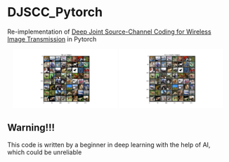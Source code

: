 # DJSCC_Pytorch
Re-implementation of [Deep Joint Source-Channel Coding for Wireless Image Transmission](https://ieeexplore.ieee.org/document/8723589) in Pytorch

<p align="center">
  <img src="https://github.com/Spark117318/DJSCC_Pytorch/blob/main/Figure_1.png" alt="Original Image" width="47%">
  <img src="https://github.com/Spark117318/DJSCC_Pytorch/blob/main/Figure_2.png" alt="Reconstructed Image" width="47%">
</p>

## Warning!!!
This code is written by a beginner in deep learning with the help of AI, which could be unreliable
